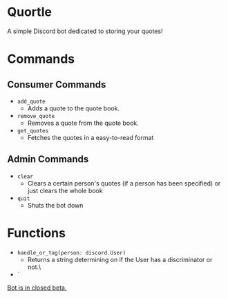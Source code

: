 # Quortle


A simple Discord bot dedicated to storing your quotes! 

# Commands
## Consumer Commands
 - `add_quote`
   - Adds a quote to the quote book.
 - `remove_quote`
   - Removes a quote from the quote book.
 - `get_quotes`
   - Fetches the quotes in a easy-to-read format

## Admin Commands
 - `clear`
   - Clears a certain person's quotes (if a person has been specified) or just clears the whole book
 - `quit`
   - Shuts the bot down


# Functions

- `handle_or_tag(person: discord.User)`
  - Returns a string determining on if the User has a discriminator or not.\
- `

<ins>Bot is in closed beta. </ins>